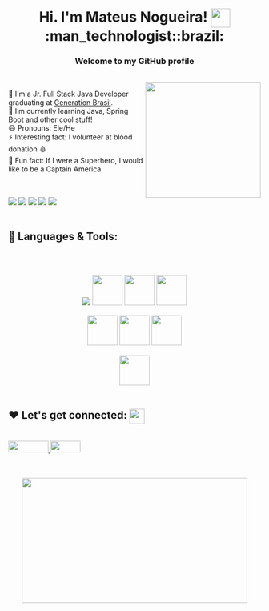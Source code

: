 <h1 align="center">
Hi. I'm Mateus Nogueira! <img align="top" src="https://user-images.githubusercontent.com/42378118/110234147-e3259600-7f4e-11eb-95be-0c4047144dea.gif" height="38" width="38">:man_technologist::brazil:
</h1><h3 align="center">
Welcome to my GitHub profile
</h3>
<br>
<img align="right" src="https://media.giphy.com/media/PaB0GTtttzn2ch0vdT/giphy.gif" width="230" height="230"/>

🔭 I'm a Jr. Full Stack Java Developer graduating at <a href="https://brazil.generation.org/" target="_blank">Generation Brasil</a>.
</br>
🌱 I’m currently learning Java, Spring Boot and other cool stuff!
</br>
😄 Pronouns: Ele/He
</br>
⚡ Interesting fact: I volunteer at blood donation :drop_of_blood:
</br>
:superhero: Fun fact: If I were a Superhero, I would like to be a Captain America.
<br><br><br>

![](https://img.shields.io/badge/OS-Linux-informational?style=flat&logo=Linux&logoColor=white&color=7d00ff)
![](https://img.shields.io/badge/Shell-Oh_My_Zsh-informational?style=flat&logo=GNUBash&logoColor=white&color=7d00ff)
![](https://img.shields.io/badge/Tools-Docker-informational?style=flat&logo=Docker&logoColor=white&color=7d00ff)
![](https://img.shields.io/badge/Editor-IntelliJ_IDEA-informational?style=flat&logo=IntelliJIDEA&logoColor=white&color=7d00ff)
![](https://img.shields.io/badge/Editor-Vim-informational?style=flat&logo=Vim&logoColor=white&color=7d00ff)
<br><br>

## :rocket: Languages & Tools:
<br><br>
<div align="center" width="70" height="70">
<img src="https://cdn.jsdelivr.net/gh/devicons/devicon/icons/c/c-original.svg"/> <img src="https://cdn.jsdelivr.net/gh/devicons/devicon/icons/java/java-original-wordmark.svg" width="60" height="60"/> <img src="https://cdn.jsdelivr.net/gh/devicons/devicon/icons/jupyter/jupyter-original-wordmark.svg" width="60" height="60"/> <img src="https://cdn.jsdelivr.net/gh/devicons/devicon/icons/python/python-original-wordmark.svg" width="60" height="60"/>
</br><br>
<img src="https://cdn.jsdelivr.net/gh/devicons/devicon/icons/mysql/mysql-original-wordmark.svg" width="60" height="60"/> <img src="https://cdn.jsdelivr.net/gh/devicons/devicon/icons/html5/html5-original-wordmark.svg" height="60" height="45"/> <img src="https://cdn.jsdelivr.net/gh/devicons/devicon/icons/spring/spring-original-wordmark.svg" width="60" height="60"/>
</br><br>
<img src="https://cdn.jsdelivr.net/gh/devicons/devicon/icons/css3/css3-original-wordmark.svg" width="60" height="60"/>
</div>
</br>

## :heart: Let's get connected: <img align="top" src="https://media.giphy.com/media/CVgswLRgV3nqw/giphy.gif" height= "30" width="30"/>
<br>
<a href="https://www.linkedin.com/in/mateus-nogueira-82b43b79" target="_blank"/> <img src="https://img.shields.io/badge/LinkedIn-0077B5?style=for-the-badge&logo=linkedin&logoColor=white" width="80" height="23"/>
</a> 
<a href="mailto:mateusnog95@gmail.com?subject=Hello%20again"> <img src="https://img.shields.io/badge/Gmail-D14836?style=for-the-badge&logo=gmail&logoColor=white" width="60" height="23"/>
</a><br><br><br>

<p align="center"> <img src="https://quotes.mirrorreview.com/wp-content/uploads/2021/03/6.jpg" height="250" width="450"/>
</p>
<!--
**nogran/nogran** is a ✨ _special_ ✨ repository because its `README.md` (this file) appears on your GitHub profile.

Here are some ideas to get you started:

- 🔭 I’m currently working on ...
- 🌱 I’m currently learning ...
- 👯 I’m looking to collaborate on ...
- 🤔 I’m looking for help with ...
- 💬 Ask me about ...
- 📫 How to reach me: ...
- 😄 Pronouns: ...
- ⚡ Fun fact: ...
-->
